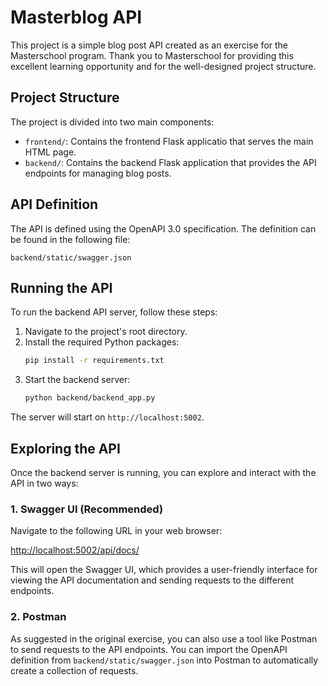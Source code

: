 # Masterblog API

This project is a simple blog post API created as an exercise for the Masterschool program. Thank you to Masterschool for providing this excellent learning opportunity and for the well-designed project structure.

## Project Structure

The project is divided into two main components:

-   `frontend/`: Contains the frontend Flask applicatio that serves the main HTML page.
-   `backend/`: Contains the backend Flask application that provides the API endpoints for managing blog posts.

## API Definition

The API is defined using the OpenAPI 3.0 specification. The definition can be found in the following file:

```
backend/static/swagger.json
```

## Running the API

To run the backend API server, follow these steps:

1.  Navigate to the project's root directory.
2.  Install the required Python packages:
    ```bash
    pip install -r requirements.txt
    ```
3.  Start the backend server:
    ```bash
    python backend/backend_app.py
    ```
The server will start on `http://localhost:5002`.

## Exploring the API

Once the backend server is running, you can explore and interact with the API in two ways:

### 1. Swagger UI (Recommended)

Navigate to the following URL in your web browser:

[http://localhost:5002/api/docs/](http://localhost:5002/api/docs/)

This will open the Swagger UI, which provides a user-friendly interface for viewing the API documentation and sending requests to the different endpoints.

### 2. Postman

As suggested in the original exercise, you can also use a tool like Postman to send requests to the API endpoints. You can import the OpenAPI definition from `backend/static/swagger.json` into Postman to automatically create a collection of requests.
